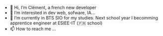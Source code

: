 - 👋 Hi, I’m Clément, a french new developer
- 👀 I’m interested in dev web, sofware, IA...
- 🌱 I’m currently in BTS SIO for my studies. Next school year I becomming apprentice engineer at ESIEE-IT (🇫🇷 school)
- 📫 How to reach me ...

<!---
Clem-0000/Clem-0000 is a ✨ special ✨ repository because its `README.md` (this file) appears on your GitHub profile.
You can click the Preview link to take a look at your changes.
--->
